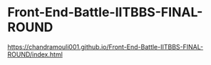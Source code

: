 # Front-End-Battle-IITBBS-FINAL-ROUND

https://chandramouli001.github.io/Front-End-Battle-IITBBS-FINAL-ROUND/index.html
